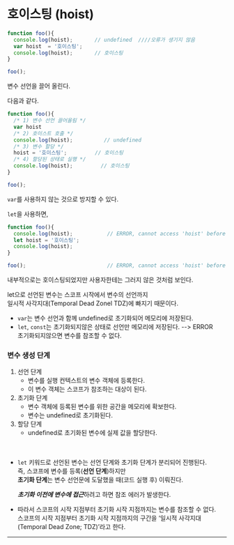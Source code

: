 # 호이스팅 (hoist)

```jsx
function foo(){
  console.log(hoist);       // undefined  ////오류가 생기지 않음
  var hoist  = '호이스팅';
  console.log(hoist);       // 호이스팅
}

foo();
```
변수 선언을 끌어 올린다.

다음과 같다.
```jsx
function foo(){
  /* 1) 변수 선언 끌어올림 */
  var hoist
  /* 2) 호이스트 호출 */
  console.log(hoist);          // undefined
  /* 3) 변수 할당 */
  hoist = '호이스팅';         // 호이스팅
  /* 4) 할당된 상태로 실행 */
  console.log(hoist);         // 호이스팅
}

foo();
```
`var`를 사용하지 않는 것으로 방지할 수 있다.

`let`을 사용하면,
```jsx
function foo(){
  console.log(hoist);           // ERROR, cannot access 'hoist' before initialization
  let hoist = '호이스팅';
  console.log(hoist);
}

foo();                          // ERROR, cannot access 'hoist' before initialization
```
내부적으로는 호이스팅되었지만 사용자한테는 그러지 않은 것처럼 보인다.

let으로 선언된 변수는 스코프 시작에서 변수의 선언까지<br/>
일시적 사각지대(Temporal Dead Zonel TDZ)에 빠지기 때문이다.

- `var`는 변수 선언과 함께 undefined로 초기화되어 메모리에 저장된다.
- `let`, `const`는 초기화되지않은 상태로 선언만 메모리에 저장된다. --> ERROR<br/>
  초기화되지않으면 변수를 참조할 수 없다.

### 변수 생성 단계
1. 선언 단계
    - 변수를 실행 컨텍스트의 변수 객체에 등록한다.
    - 이 변수 객체는 스코프가 참조하는 대상이 된다.
2. 초기화 단계
    - 변수 객체에 등록된 변수를 위한 공간을 메모리에 확보한다.
    - 변수는 undefined로 초기화된다.
3. 할당 단계
    - undefined로 초기화된 변수에 실제 값을 할당한다.
    <br/>
    <br/>

- `let` 키워드로 선언된 변수는 선언 단계와 초기화 단계가 분리되어 진행된다.<br/>
  즉, 스코프에 변수를 등록(**선언 단계**)하지만<br/>
  **초기화 단계**는 변수 선언문에 도달했을 때(코드 실행 후) 이뤄진다.<br/>

  ***초기화 이전에 변수에 접근***하려고 하면 참조 에러가 발생한다.
- 따라서 스코프의 시작 지점부터 초기화 시작 지점까지는 변수를 참조할 수 없다.<br/>
  스코프의 시작 지점부터 초기화 시작 지점까지의 구간을 ‘일시적 사각지대(Temporal Dead Zone; TDZ)’라고 한다.
***